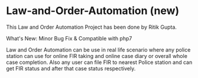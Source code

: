 # Law-and-Order-Automation (new)
This Law and Order Automation Project has been done by Ritik Gupta.

What's New: Minor Bug Fix & Compatible with php7

Law and Order Automation can be use in real life scenario where any police station can use for online FIR taking and online case diary or overall whole case completion. Also any user can file FIR to nearest Police station and can get FIR status and after that case status respectively.
